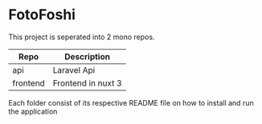 # FotoFoshi
This project is seperated into 2 mono repos.

| Repo     | Description        |
|----------|--------------------|
| api      | Laravel Api        |
| frontend | Frontend in nuxt 3 |

Each folder consist of its respective README file on how to install and run the application